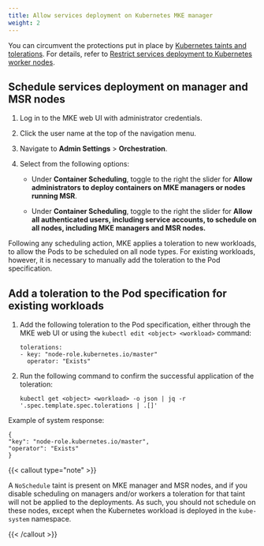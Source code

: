 ```yaml
---
title: Allow services deployment on Kubernetes MKE manager
weight: 2
---
```


You can circumvent the protections put in place by [Kubernetes taints and
tolerations](https://kubernetes.io/docs/concepts/scheduling-eviction/taint-and-toleration/).
For details, refer to [Restrict services deployment to Kubernetes worker nodes](../restrict-service-deploy-to-kube-workers).

Schedule services deployment on manager and MSR nodes
-----------------------------------------------------

1. Log in to the MKE web UI with administrator credentials.

2. Click the user name at the top of the navigation menu.

3. Navigate to **Admin Settings** > **Orchestration**.

4. Select from the following options:

   *  Under **Container Scheduling**, toggle to the right the slider
      for **Allow administrators to deploy containers on MKE managers
      or nodes running MSR**.

   *  Under **Container Scheduling**, toggle to the right the slider
      for **Allow all authenticated users, including service accounts,
      to schedule on all nodes, including MKE managers and MSR nodes.**

Following any scheduling action, MKE applies a toleration to new workloads, to
allow the Pods to be scheduled on all node types. For existing workloads,
however, it is necessary to manually add the toleration to the Pod
specification.

Add a toleration to the Pod specification for existing workloads
----------------------------------------------------------------

1. Add the following toleration to the Pod specification, either through the
   MKE web UI or using the `kubectl edit <object> <workload>` command:

   ```
   tolerations:
   - key: "node-role.kubernetes.io/master"
     operator: "Exists"
   ```

2. Run the following command to confirm the successful application of the
   toleration:

   ```
   kubectl get <object> <workload> -o json | jq -r '.spec.template.spec.tolerations | .[]'
   ```

Example of system response:

```
{
"key": "node-role.kubernetes.io/master",
"operator": "Exists"
}
```

{{< callout type="note" >}}

A ``NoSchedule`` taint is present on MKE manager and MSR nodes, and if you
disable scheduling on managers and/or workers a toleration for that taint
will not be applied to the deployments. As such, you should not schedule on
these nodes, except when the Kubernetes workload is deployed in the
``kube-system`` namespace.

{{< /callout >}}
